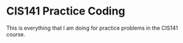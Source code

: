 # CIS141 Practice Coding
This is everything that I am doing for practice problems in the CIS141 course.

